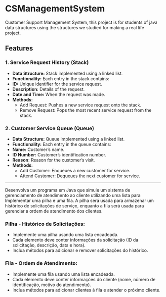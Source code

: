 # CSManagementSystem
Customer Support Management System, this project is for students of java data structures using the structures we studied for making a real life project.

## Features
### 1. Service Request History (Stack)
- **Data Structure:** Stack implemented using a linked list.
- **Functionality:** Each entry in the stack contains:
- **ID:** Unique identifier for the service request.
- **Description:** Details of the request.
- **Date and Time:** When the request was made.
- **Methods:**
  - Add Request: Pushes a new service request onto the stack.
  - Remove Request: Pops the most recent service request from the stack.
### 2. Customer Service Queue (Queue)
- **Data Structure:** Queue implemented using a linked list.
- **Functionality:** Each entry in the queue contains:
- **Name:** Customer’s name.
- **ID Number:** Customer’s identification number.
- **Reason:** Reason for the customer’s visit.
- **Methods:**
  - Add Customer: Enqueues a new customer for service.
  - Attend Customer: Dequeues the next customer for service.

---

Desenvolva um programa em Java que simule um sistema de gerenciamento de atendimento ao cliente utilizando uma lista para Implementar uma pilha e uma fila. A pilha será usada para armazenar um histórico de solicitações de serviço, enquanto a fila será usada para gerenciar a ordem de atendimento dos clientes.

### Pilha - Histórico de Solicitações:
- Implemente uma pilha usando uma lista encadeada.
- Cada elemento deve conter informações da solicitação (ID da solicitação, descrição, data e hora).
- Inclua métodos para adicionar e remover solicitações do histórico.

### Fila - Ordem de Atendimento:
- Implemente uma fila usando uma lista encadeada.
- Cada elemento deve conter informações do cliente (nome, número de identificação, motivo do atendimento).
- Inclua métodos para adicionar clientes à fila e atender o próximo cliente.
